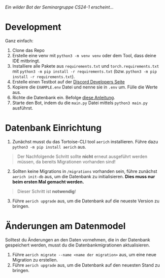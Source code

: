 *Ein wilder Bot der Seminargruppe CS24-1 erscheint…*

# Development

Ganz einfach:

1. Clone das Repo
2. Erstelle eine venv mit `python3 -m venv venv` oder dem Tool, dass deine IDE mitbringt.
3. Installiere alle Pakete aus `requirements.txt` und `torch.requirements.txt` mit `python3 -m pip install -r requirements.txt` (bzw. `python3 -m pip install -r requirements.txt`).
4. Erstelle einen Testbot auf der [Discord Developers Seite](https://discord.com/developers)
5. Kopiere die `EXAMPLE.env` Datei und nenne sie in `.env` um. Fülle die Werte aus.
6. Richte die Datenbank ein. Befolge [diese Anleitung](#Datenbank-Einrichtung).
7. Starte den Bot, indem du die `main.py` Datei mittels `python3 main.py` ausführst.

# Datenbank Einrichtung
1. Zunächst musst du das Tortoise-CLI tool `aerich` installieren. Führe dazu `python3 -m pip install aerich` aus.

> Der Nachfolgende Schritt sollte **nicht** erneut ausgeführt werden müssen, da bereits Migrationen vorhanden sind!
2. Sollten keine Migrations in `/migrations` vorhanden sein, führe zunächst `aerich init-db` aus, um die Datenbank zu initialisieren. **Dies muss nur beim ersten Mal gemacht werden.**

> Dieser Schritt ist **notwendig**!
3. Führe `aerich upgrade` aus, um die Datenbank auf die neueste Version zu bringen.

# Änderungen am Datenmodel

Solltest du Änderungen an den Daten vornehmen, die in der Datenbank gespeichert werden, musst du die Datenbankmigrationen aktualisieren.

1. Führe `aerich migrate --name <name der migration>` aus, um eine neue Migration zu erstellen.
2. Führe `aerich upgrade` aus, um die Datenbank auf den neuesten Stand zu bringen.
